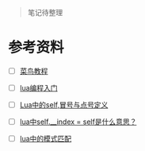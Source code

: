 > 笔记待整理


# 参考资料

- [ ] [菜鸟教程](https://www.runoob.com/lua/lua-tutorial.html)
- [ ] [lua编程入门](https://www.kancloud.cn/thinkphp/lua-guide/43808)
- [ ] [Lua中的self,冒号与点号定义](https://zhuanlan.zhihu.com/p/115159195)
- [ ] [lua中self.__index = self是什么意思？](https://www.cnblogs.com/mentalidade/p/6561418.html)
- [ ] [lua中的模式匹配](https://juejin.cn/post/6874512568913199117)

